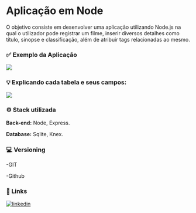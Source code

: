 
# Aplicação em Node


O objetivo consiste em desenvolver uma aplicação utilizando Node.js na qual o utilizador pode registrar um filme, inserir diversos detalhes como título, sinopse e classificação, além de atribuir tags relacionadas ao mesmo.

### ✅ Exemplo da Aplicação

![](https://s4.aconvert.com/convert/p3r68-cdx67/ayb5u-dv9kd.gif)

### 💡 Explicando cada tabela e seus campos:

![](https://s4.aconvert.com/convert/p3r68-cdx67/atnyb-k5wnb.gif)
### ⚙️ Stack utilizada

**Back-end:** Node, Express.

**Database:** Sqlite, Knex.



### 💻 Versioning

-GIT

-Github


### 🔗 Links

[![linkedin](https://img.shields.io/badge/linkedin-0A66C2?style=for-the-badge&logo=linkedin&logoColor=white)](https://www.linkedin.com/in/luanna-alcantara-barros/)


